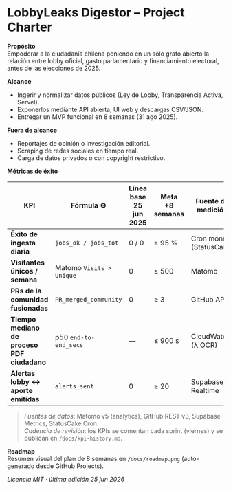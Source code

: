 # LobbyLeaks Digestor – Project Charter

**Propósito**  
Empoderar a la ciudadanía chilena poniendo en un solo grafo abierto la relación entre lobby oficial, gasto parlamentario y financiamiento electoral, antes de las elecciones de 2025.

**Alcance**  
- Ingerir y normalizar datos públicos (Ley de Lobby, Transparencia Activa, Servel).  
- Exponerlos mediante API abierta, UI web y descargas CSV/JSON.  
- Entregar un MVP funcional en 8 semanas (31 ago 2025).

**Fuera de alcance**  
- Reportajes de opinión o investigación editorial.  
- Scraping de redes sociales en tiempo real.  
- Carga de datos privados o con copyright restrictivo.

**Métricas de éxito**  

| KPI | Fórmula ⚙️ | Línea base <br>25 jun 2025 | Meta <br>+8 semanas | Fuente de medición | Revisión |
|-----|------------|---------------------------|---------------------|--------------------|----------|
| **Éxito de ingesta diaria** | `jobs_ok / jobs_tot` | 0 / 0 | ≥ 95 % | Cron monitor (StatusCake) | Cada semana |
| **Visitantes únicos / semana** | Matomo `Visits > Unique` | 0 | ≥ 500 | Matomo | Cada lunes |
| **PRs de la comunidad fusionadas** | `PR_merged_community` | 0 | ≥ 3 | GitHub API | Fin de sprint |
| **Tiempo mediano de proceso PDF ciudadano** | p50 `end-to-end_secs` | — | ≤ 900 s | CloudWatch (λ OCR) | Cada despliegue |
| **Alertas lobby ↔ aporte emitidas** | `alerts_sent` | 0 | ≥ 20 | Supabase Realtime | Cada sprint |
> *Fuentes de datos*: Matomo v5 (analytics), GitHub REST v3, Supabase Metrics, StatusCake Cron.  
> *Cadencia de revisión*: los KPIs se comentan cada sprint (viernes) y se publican en `/docs/kpi-history.md`.


**Roadmap**  
Resumen visual del plan de 8 semanas en `/docs/roadmap.png` (auto-generado desde GitHub Projects).

_Licencia MIT · última edición 25 jun 2026_
